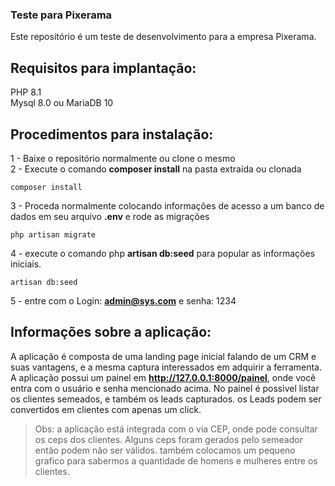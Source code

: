 ### Teste para Pixerama
Este repositório é um teste de desenvolvimento para a empresa Pixerama.
## Requisitos para implantação:
PHP 8.1<br/>
Mysql 8.0 ou MariaDB 10<br/>
## Procedimentos para instalação:
1 - Baixe o repositório normalmente ou clone o mesmo<br/>
2 - Execute o comando <strong>composer install</strong> na pasta extraída ou clonada<br/>
```
composer install
```
3 - Proceda normalmente colocando informações de acesso a um banco de dados em seu arquivo <strong>.env</strong> e rode as migrações <br/>
```
php artisan migrate
```
4 - execute o comando php <strong>artisan db:seed</strong> para popular as informações iniciais.<br/>
```
artisan db:seed
```
5 - entre com o Login: <strong>admin@sys.com</strong> e senha: </strong>1234</strong><br/>
## Informações sobre a aplicação:
A aplicação é composta de uma landing page inicial falando de um CRM e suas vantagens, e a mesma captura interessados em adquirir a ferramenta.
A aplicação possui um painel em <strong>http://127.0.0.1:8000/painel</strong>, onde você entra com o usuário e senha mencionado acima. No painel é possivel listar os clientes semeados, e também os leads capturados. os Leads podem ser convertidos em clientes com apenas um click.

> Obs: a aplicação está integrada com o via CEP, onde pode consultar os ceps dos clientes. Alguns ceps foram gerados pelo semeador então podem não ser válidos.
também colocamos um pequeno grafico para sabermos a quantidade de homens e mulheres entre os clientes.
